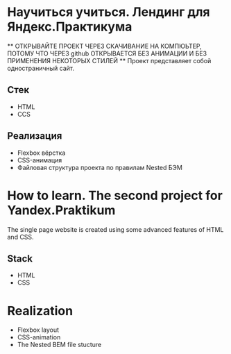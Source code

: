 # Научиться учиться. Лендинг для Яндекс.Практикума
** ОТКРЫВАЙТЕ ПРОЕКТ ЧЕРЕЗ СКАЧИВАНИЕ НА КОМПЮЬТЕР, ПОТОМУ ЧТО ЧЕРЕЗ github ОТКРЫВАЕТСЯ БЕЗ АНИМАЦИИ И БЕЗ ПРИМЕНЕНИЯ НЕКОТОРЫХ СТИЛЕЙ **
Проект представляет собой одностраничный сайт.

## Стек
* HTML
* CCS

## Реализация
* Flexbox вёрстка
* CSS-анимация
* Файловая структура проекта по правилам Nested БЭМ



# How to learn. The second project for Yandex.Praktikum
The single page website is created using some advanced features of HTML and CSS.

## Stack
* HTML
* CSS

# Realization
* Flexbox layout
* CSS-animation
* The Nested BEM file stucture
